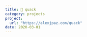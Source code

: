 ```yaml
---
title: 🦆 quack
category: projects
project:
  url: "https://alexjpaz.com/quack"
date: 2020-03-01
---
```

